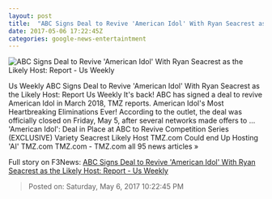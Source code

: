 ```yaml
---
layout: post
title:  "ABC Signs Deal to Revive 'American Idol' With Ryan Seacrest as the Likely Host: Report - Us Weekly"
date: 2017-05-06 17:22:45Z
categories: google-news-entertaintment
---
```


![ABC Signs Deal to Revive 'American Idol' With Ryan Seacrest as the Likely Host: Report - Us Weekly](http://img.usmagazine.com/social/gettyimages-512414378-copy-7ca957c2-ea3e-4e65-b2e1-47dae1c005aa.jpg)

Us Weekly ABC Signs Deal to Revive 'American Idol' With Ryan Seacrest as the Likely Host: Report Us Weekly It's back! ABC has signed a deal to revive American Idol in March 2018, TMZ reports. American Idol's Most Heartbreaking Eliminations Ever! According to the outlet, the deal was officially closed on Friday, May 5, after several networks made offers to ... 'American Idol': Deal in Place at ABC to Revive Competition Series (EXCLUSIVE) Variety Seacrest Likely Host TMZ.com Could end Up Hosting 'AI' TMZ.com TMZ.com - TMZ.com all 95 news articles »


Full story on F3News: [ABC Signs Deal to Revive 'American Idol' With Ryan Seacrest as the Likely Host: Report - Us Weekly](http://www.f3nws.com/n/3xnK2)

> Posted on: Saturday, May 6, 2017 10:22:45 PM
